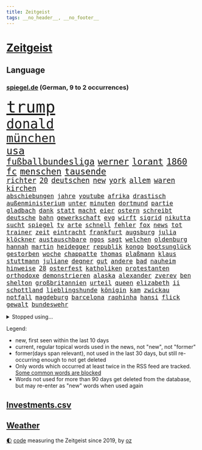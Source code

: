 ```yaml
---
title: Zeitgeist
tags: __no_header__, __no_footer__
---
```


# [Zeitgeist](https://oliz.io/zeitgeist/)

## Language

<h3><a href="https://www.spiegel.de" target="_blank">spiegel.de</a> (German, 9 to 2 occurrences)</h3>
<p style="font-family:monospace">
<span style="font-size:32pt"><a href="news_links.html#trump" class="current">trump</a></span>
<br>
<span style="font-size:26pt"><a href="news_links.html#donald" class="current">donald</a></span>
<br>
<span style="font-size:23pt"><a href="news_links.html#münchen" class="current">münchen</a></span>
<br>
<span style="font-size:20pt"><a href="news_links.html#usa" class="current">usa</a></span>
<br>
<span style="font-size:17pt"><a href="news_links.html#fußballbundesliga" class="current">fußballbundesliga</a></span>
<span style="font-size:17pt"><a href="news_links.html#werner" class="current">werner</a></span>
<span style="font-size:17pt"><a href="news_links.html#lorant" class="new">lorant</a></span>
<span style="font-size:17pt"><a href="news_links.html#1860" class="current">1860</a></span>
<span style="font-size:17pt"><a href="news_links.html#fc" class="current">fc</a></span>
<span style="font-size:17pt"><a href="news_links.html#menschen" class="current">menschen</a></span>
<span style="font-size:17pt"><a href="news_links.html#tausende" class="current">tausende</a></span>
<br>
<span style="font-size:14pt"><a href="news_links.html#richter" class="current">richter</a></span>
<span style="font-size:14pt"><a href="news_links.html#20" class="current">20</a></span>
<span style="font-size:14pt"><a href="news_links.html#deutschen" class="current">deutschen</a></span>
<span style="font-size:14pt"><a href="news_links.html#new" class="current">new</a></span>
<span style="font-size:14pt"><a href="news_links.html#york" class="current">york</a></span>
<span style="font-size:14pt"><a href="news_links.html#allem" class="current">allem</a></span>
<span style="font-size:14pt"><a href="news_links.html#waren" class="current">waren</a></span>
<span style="font-size:14pt"><a href="news_links.html#kirchen" class="current">kirchen</a></span>
<br>
<span style="font-size:12pt"><a href="news_links.html#abschiebungen" class="current">abschiebungen</a></span>
<span style="font-size:12pt"><a href="news_links.html#jahre" class="current">jahre</a></span>
<span style="font-size:12pt"><a href="news_links.html#youtube" class="current">youtube</a></span>
<span style="font-size:12pt"><a href="news_links.html#afrika" class="current">afrika</a></span>
<span style="font-size:12pt"><a href="news_links.html#drastisch" class="current">drastisch</a></span>
<span style="font-size:12pt"><a href="news_links.html#außenministerium" class="new">außenministerium</a></span>
<span style="font-size:12pt"><a href="news_links.html#unter" class="current">unter</a></span>
<span style="font-size:12pt"><a href="news_links.html#minuten" class="current">minuten</a></span>
<span style="font-size:12pt"><a href="news_links.html#dortmund" class="current">dortmund</a></span>
<span style="font-size:12pt"><a href="news_links.html#partie" class="current">partie</a></span>
<span style="font-size:12pt"><a href="news_links.html#gladbach" class="new">gladbach</a></span>
<span style="font-size:12pt"><a href="news_links.html#dank" class="current">dank</a></span>
<span style="font-size:12pt"><a href="news_links.html#statt" class="current">statt</a></span>
<span style="font-size:12pt"><a href="news_links.html#macht" class="current">macht</a></span>
<span style="font-size:12pt"><a href="news_links.html#eier" class="current">eier</a></span>
<span style="font-size:12pt"><a href="news_links.html#ostern" class="current">ostern</a></span>
<span style="font-size:12pt"><a href="news_links.html#schreibt" class="current">schreibt</a></span>
<span style="font-size:12pt"><a href="news_links.html#deutsche" class="current">deutsche</a></span>
<span style="font-size:12pt"><a href="news_links.html#bahn" class="current">bahn</a></span>
<span style="font-size:12pt"><a href="news_links.html#gewerkschaft" class="current">gewerkschaft</a></span>
<span style="font-size:12pt"><a href="news_links.html#evg" class="current">evg</a></span>
<span style="font-size:12pt"><a href="news_links.html#wirft" class="current">wirft</a></span>
<span style="font-size:12pt"><a href="news_links.html#sigrid" class="new">sigrid</a></span>
<span style="font-size:12pt"><a href="news_links.html#nikutta" class="new">nikutta</a></span>
<span style="font-size:12pt"><a href="news_links.html#sucht" class="current">sucht</a></span>
<span style="font-size:12pt"><a href="news_links.html#spiegel" class="current">spiegel</a></span>
<span style="font-size:12pt"><a href="news_links.html#tv" class="current">tv</a></span>
<span style="font-size:12pt"><a href="news_links.html#arte" class="current">arte</a></span>
<span style="font-size:12pt"><a href="news_links.html#schnell" class="current">schnell</a></span>
<span style="font-size:12pt"><a href="news_links.html#fehler" class="current">fehler</a></span>
<span style="font-size:12pt"><a href="news_links.html#fox" class="current">fox</a></span>
<span style="font-size:12pt"><a href="news_links.html#news" class="current">news</a></span>
<span style="font-size:12pt"><a href="news_links.html#tot" class="current">tot</a></span>
<span style="font-size:12pt"><a href="news_links.html#trainer" class="current">trainer</a></span>
<span style="font-size:12pt"><a href="news_links.html#zeit" class="current">zeit</a></span>
<span style="font-size:12pt"><a href="news_links.html#eintracht" class="current">eintracht</a></span>
<span style="font-size:12pt"><a href="news_links.html#frankfurt" class="current">frankfurt</a></span>
<span style="font-size:12pt"><a href="news_links.html#augsburg" class="current">augsburg</a></span>
<span style="font-size:12pt"><a href="news_links.html#julia" class="current">julia</a></span>
<span style="font-size:12pt"><a href="news_links.html#klöckner" class="current">klöckner</a></span>
<span style="font-size:12pt"><a href="news_links.html#austauschbare" class="new">austauschbare</a></span>
<span style="font-size:12pt"><a href="news_links.html#ngos" class="current">ngos</a></span>
<span style="font-size:12pt"><a href="news_links.html#sagt" class="current">sagt</a></span>
<span style="font-size:12pt"><a href="news_links.html#welchen" class="current">welchen</a></span>
<span style="font-size:12pt"><a href="news_links.html#oldenburg" class="new">oldenburg</a></span>
<span style="font-size:12pt"><a href="news_links.html#hannah" class="current">hannah</a></span>
<span style="font-size:12pt"><a href="news_links.html#martin" class="current">martin</a></span>
<span style="font-size:12pt"><a href="news_links.html#heidegger" class="new">heidegger</a></span>
<span style="font-size:12pt"><a href="news_links.html#republik" class="current">republik</a></span>
<span style="font-size:12pt"><a href="news_links.html#kongo" class="current">kongo</a></span>
<span style="font-size:12pt"><a href="news_links.html#bootsunglück" class="new">bootsunglück</a></span>
<span style="font-size:12pt"><a href="news_links.html#gestorben" class="current">gestorben</a></span>
<span style="font-size:12pt"><a href="news_links.html#woche" class="current">woche</a></span>
<span style="font-size:12pt"><a href="news_links.html#chappatte" class="current">chappatte</a></span>
<span style="font-size:12pt"><a href="news_links.html#thomas" class="current">thomas</a></span>
<span style="font-size:12pt"><a href="news_links.html#plaßmann" class="current">plaßmann</a></span>
<span style="font-size:12pt"><a href="news_links.html#klaus" class="current">klaus</a></span>
<span style="font-size:12pt"><a href="news_links.html#stuttmann" class="current">stuttmann</a></span>
<span style="font-size:12pt"><a href="news_links.html#juliane" class="current">juliane</a></span>
<span style="font-size:12pt"><a href="news_links.html#degner" class="new">degner</a></span>
<span style="font-size:12pt"><a href="news_links.html#gut" class="current">gut</a></span>
<span style="font-size:12pt"><a href="news_links.html#andere" class="current">andere</a></span>
<span style="font-size:12pt"><a href="news_links.html#bad" class="current">bad</a></span>
<span style="font-size:12pt"><a href="news_links.html#nauheim" class="new">nauheim</a></span>
<span style="font-size:12pt"><a href="news_links.html#hinweise" class="current">hinweise</a></span>
<span style="font-size:12pt"><a href="news_links.html#28" class="current">28</a></span>
<span style="font-size:12pt"><a href="news_links.html#osterfest" class="new">osterfest</a></span>
<span style="font-size:12pt"><a href="news_links.html#katholiken" class="new">katholiken</a></span>
<span style="font-size:12pt"><a href="news_links.html#protestanten" class="new">protestanten</a></span>
<span style="font-size:12pt"><a href="news_links.html#orthodoxe" class="new">orthodoxe</a></span>
<span style="font-size:12pt"><a href="news_links.html#demonstrieren" class="current">demonstrieren</a></span>
<span style="font-size:12pt"><a href="news_links.html#alaska" class="current">alaska</a></span>
<span style="font-size:12pt"><a href="news_links.html#alexander" class="current">alexander</a></span>
<span style="font-size:12pt"><a href="news_links.html#zverev" class="current">zverev</a></span>
<span style="font-size:12pt"><a href="news_links.html#ben" class="current">ben</a></span>
<span style="font-size:12pt"><a href="news_links.html#shelton" class="new">shelton</a></span>
<span style="font-size:12pt"><a href="news_links.html#großbritannien" class="current">großbritannien</a></span>
<span style="font-size:12pt"><a href="news_links.html#urteil" class="current">urteil</a></span>
<span style="font-size:12pt"><a href="news_links.html#queen" class="current">queen</a></span>
<span style="font-size:12pt"><a href="news_links.html#elizabeth" class="new">elizabeth</a></span>
<span style="font-size:12pt"><a href="news_links.html#ii" class="current">ii</a></span>
<span style="font-size:12pt"><a href="news_links.html#schottland" class="current">schottland</a></span>
<span style="font-size:12pt"><a href="news_links.html#lieblingshunde" class="new">lieblingshunde</a></span>
<span style="font-size:12pt"><a href="news_links.html#königin" class="current">königin</a></span>
<span style="font-size:12pt"><a href="news_links.html#kam" class="current">kam</a></span>
<span style="font-size:12pt"><a href="news_links.html#zwickau" class="current">zwickau</a></span>
<span style="font-size:12pt"><a href="news_links.html#notfall" class="current">notfall</a></span>
<span style="font-size:12pt"><a href="news_links.html#magdeburg" class="current">magdeburg</a></span>
<span style="font-size:12pt"><a href="news_links.html#barcelona" class="current">barcelona</a></span>
<span style="font-size:12pt"><a href="news_links.html#raphinha" class="new">raphinha</a></span>
<span style="font-size:12pt"><a href="news_links.html#hansi" class="current">hansi</a></span>
<span style="font-size:12pt"><a href="news_links.html#flick" class="current">flick</a></span>
<span style="font-size:12pt"><a href="news_links.html#gewalt" class="current">gewalt</a></span>
<span style="font-size:12pt"><a href="news_links.html#bundeswehr" class="current">bundeswehr</a></span>
</p>
<details>
<summary>Stopped using...</summary>
<p class="former" style="font-size:12pt">
geliefert(1640) sicherheitskräfte(1640) vergeblich(1640) polen(1639) verfassungsschutz(1639) 2020(1638) aufmerksamkeit(1638) joachim(1638) seitdem(1638) september(1638) 2021(1637) 5(1637) arbeitsplatz(1637) konservativen(1637) sinken(1637) volkswagen(1637) zeugen(1637) 35(1636) angela(1636) geworfen(1636) merkel(1636) polens(1636) verschiebt(1636) angeblichen(1635) folgte(1635) getan(1635) umstrittenen(1635) verpflichtet(1635) west(1635) öffnen(1635) täglich(1634) halle(1633) wettbewerb(1633) bekanntesten(1632) beteiligten(1632) daher(1632) erinnerungen(1632) finanziell(1632) super(1632) verbietet(1632) beginnen(1631) beschwerden(1631) fielen(1631) militärs(1631) miteinander(1631) signal(1631) verbindung(1631) eingestellt(1630) fußballprofi(1630) mengen(1630) strengere(1630) unbekannten(1630) wiederholt(1630) 31(1629) august(1629) nahmen(1629) distanziert(1628) hinterher(1628) hoher(1628) niederlande(1628) coach(1627) senkt(1627) wähler(1627) athleten(1626) irak(1626) kanzleramt(1626) kim(1626) wohnhaus(1626) lkw(1625) juristisch(1624) rassistischen(1624) tokio(1624) endgültig(1623) frachter(1623) langfristig(1623) woher(1623) klimapolitik(1622) brite(1621) mittlerweile(1621) 2030(1619) brutal(1619) porsche(1619) genauso(1618) beschlagnahmt(1617) rechtzeitig(1617) treiben(1616) weckt(1616) überholt(1616) aufgetaucht(1615) einschränkungen(1615) gekauft(1615) verantwortung(1614) holocaust(1613) steffen(1611) profis(1609) syrer(1607) wem(1605) vorwürfen(1604) holte(1603) olympia(1601) herausforderung(1599) besteht(1597) foto(1589) gehabt(1589) teuren(1579) aktionen(1567) schiffe(1555) carlos(1495) gebeten(1456) rumänien(1451) werte(1440) finanziert(1437) durchbruch(1410) 120(1337) konzerns(1334) befürwortet(1327) gemeinschaft(1300) nfl(1285) inklusive(1250) schülerin(1239) rande(1232) tradition(1220) invasion(1219) zufall(1209) geheimdienst(1198) gefechte(1182) beschäftigen(1176) herausgefunden(1157) positiven(1154) gelöst(1127) terror(1127) kriegsverbrechen(1111) microsoft(1109) bewusst(1108) besetzten(1103) wiederaufbau(1098) regieren(1065) verhängnis(1062) suchte(1049) grünenpolitikerin(1046) bedarf(1036) schwächen(1034) angehörigen(1013) neustart(1013) fahrgäste(1012) newsletter(1010) kampagne(1009) entfernen(1000) geste(1000) rettungsaktion(999) gehirn(975) wagner(973) führten(970) peru(957) 05(954) nackt(945) luftangriffe(888) spion(874) einstige(866) ig(866) metall(866) 47(849) kieler(835) praxis(829) gegründet(828) alcaraz(803) technologie(800) liebt(794) schweres(783) 150000(779) panik(779) uefa(777) karin(773) uhren(773) lieferte(770) rivalen(767) angenommen(755) handelte(749) miami(743) asylpolitik(736) ost(712) arbeiter(707) zoll(693) ereignis(687) schlagabtausch(685) partien(673) mahnen(672) herkunft(659) verriet(656) drückt(642) essener(636) vertrauter(633) pass(630) erderwärmung(628) staus(623) service(619) nördlich(617) netanyahus(610) folter(609) betriebe(603) unerwartet(602) knie(594) kandidiert(592) trendwende(592) dauerte(588) hisbollah(587) ärgert(583) schwachen(579) reformiert(572) besserung(570) miliz(568) aserbaidschan(559) verspottet(559) königshaus(552) raumstation(548) medizinische(542) lahmgelegt(541) unternehmens(536) stimmte(535) nominierung(533) geiseln(529) mancherorts(526) wagt(525) geräumt(522) kilo(514) kanzlerkandidat(505) beschuldigte(502) bettina(502) geiselnahme(496) kündigungen(491) ließe(491) ausgleich(480) po(474) größe(467) grundgesetz(466) gezahlt(465) gerungen(464) giftige(463) eilantrag(455) provokation(455) normalerweise(453) begegnen(452) brandenburgischen(452) ordentlich(450) dahintersteckt(449) linien(448) besonderes(445) anthony(444) firmenchef(441) hype(437) japaner(434) verbündete(432) kindheit(430) dreharbeiten(425) kontroversen(424) nackte(424) plänen(416) wald(415) angeordnet(414) zurückziehen(414) polizeibeamte(409) auslieferung(405) zentimeter(403) rechtslage(399) regimes(398) sabine(398) jenseits(396) mitmachen(395) planung(395) potter(393) schülerinnen(392) angewiesen(391) usmedien(390) verdachts(385) kitas(384) schnellste(379) internen(377) geschoben(370) studien(367) bedingung(365) vorschriften(365) bewerbung(364) fangen(361) mögliches(359) schlimmsten(359) türen(357) ostküste(352) straßenbahn(351) häufen(350) relativ(350) ablauf(344) autobranche(343) parteispitze(340) systematisch(340) norwegische(339) klug(337) stephen(335) kryptowährung(334) kontrollen(333) verdachtsfall(325) reiz(324) vogelgrippe(323) kugeln(320) verbrenneraus(319) lebenserwartung(317) gemessen(313) einzig(311) entsprechend(311) entwirft(308) mächtig(302) demi(301) geschehnissen(301) shitstorm(299) verwüstet(298) gewaltsamen(296) /(293) beschweren(293) stationen(293) ausgebuht(292) neuestes(292) axel(287) co₂ausstoß(286) gelitten(285) hubert(283) einzelhandel(282) grüner(282) naomi(282) moderierte(280) erfinden(278) vorsichtig(278) wachsende(278) königliche(277) zulassung(276) fabian(275) gekämpft(275) autounfall(273) besseren(273) beschert(269) immobilienkrise(268) usmilitär(268) strenge(267) verfehlt(267) ertrunken(266) lothar(266) weltgesundheitsorganisation(265) angekündigte(264) oberfläche(264) inlandsgeheimdienst(262) zweijähriger(262) america(260) vorgeschlagen(260) kater(257) dämpfer(256) geschah(252) 83(251) knüpfen(249) verzweifelt(248) anrichten(247) a1(246) routinen(246) telefoniert(244) dir(243) drohenden(243) lächerlich(243) coronavirus(241) autokraten(234) schadstoffe(234) staatsoberhaupt(232) reformieren(230) ludwig(228) abbau(226) japans(226) impfgegner(224) kapital(224) charts(223) filialen(222) norwegischen(222) standard(221) tagesordnung(221) abschuss(220) kanal(220) kuba(220) prangern(219) verbannt(218) allgemeine(217) ausgetauscht(217) entertainer(217) unterbringung(216) gerammt(215) gebiets(212) einzusetzen(211) bauarbeiten(210) dienstagmorgen(210) schwedischen(210) gescheiterte(209) bezeichnen(207) krebserkrankung(207) umsätze(207) celle(206) heidi(206) rechtswidrig(205) verrückte(205) versorgen(205) ausweitung(204) pakistanischen(204) baku(203) eingestuft(203) revision(203) rodrigo(203) bewirbt(201) einzelnen(201) missgeschick(200) cavallo(197) hugo(197) trudeau(197) 2500(196) abgeschlagen(196) podcasts(196) recherchen(196) festgehalten(194) kleinkinder(194) koalieren(194) verfassung(194) quarterback(193) wesentlich(193) weshalb(193) gewagt(191) ausgehen(189) kansas(189) verdiente(188) härteren(187) australischen(186) beschossen(186) bka(186) eindämmen(186) freundlich(186) wiedereröffnung(186) aston(185) silke(185) unosicherheitsrat(185) einziehen(183) milde(182) günstigere(180) mutterschaft(180) vögel(180) neymar(179) ursprung(179) adhs(178) artenvielfalt(177) finnische(177) springer(177) geladen(176) laufenden(176) feierlich(175) augenarzt(174) sinkende(174) hilflos(173) guterres(172) reichten(172) stellungen(172) unogeneralsekretär(172) südlich(170) eva(169) chip(168) militärhilfen(167) bewirken(166) fünfprozenthürde(165) zusammenarbeiten(165) getrennt(164) hiobsbotschaft(164) einstellung(162) gesteigert(162) dubaischokolade(161) eddie(161) führungskräfte(161) pink(161) tanken(161) amtsantritt(160) klassenzimmer(160) schweigeminute(160) bob(158) volksbühne(158) akkuschrauber(157) beschuldigten(157) erkrankten(157) rekordhoch(157) schokolade(156) uhaft(156) auszüge(155) elfjähriges(155) humanitärer(155) gemeinsamer(154) rekordniveau(154) stopp(154) ernüchternd(153) schlappe(153) demonstrativ(149) 72(148) kliniken(148) fsv(147) fußballliga(147) kompakt(147) talfahrt(147) tonnenweise(147) bedrohungen(146) erwachsen(146) islamischer(146) louisiana(146) personalien(146) tankstelle(146) zünden(145) wärmepumpen(144) einwanderung(143) mexico(143) staatsverschuldung(143) blatt(142) chalamet(142) hingerichtet(142) lucas(142) schmuck(142) schulzeit(142) timothée(142) ähneln(142) aiwanger(141) bewunderung(141) ginge(140) abgestimmt(139) cduabgeordneter(139) warnstreiks(139) bundesbank(138) ungebremst(138) komikerin(137) effizient(136) systematischen(136) ausgaben(135) greenpeace(135) nordsyrien(135) provokanten(135) verurteilen(135) young(135) meines(134) brandanschlag(133) diebin(133) formuliert(133) pokémon(133) wehtun(133) ökonomische(133) grimes(132) heinrich(132) scharfer(132) potenziellen(130) ausbilden(129) borowski(129) kurioses(129) angemeldet(128) telefonat(128) belasten(127) geplündert(127) stützpunkt(127) weisheit(127) abkehr(126) antritt(125) beton(125) ferne(125) verheerende(125) begehrt(124) euregierungschefs(124) syrischen(124) uhrzeit(124) wiese(124) heimatorte(123) übergeben(123) arbeitsgericht(122) drohung(122) aserbaidschans(121) energieinfrastruktur(121) nachtklub(121) realistisch(121) royale(121) wirtschaftsweisen(121) 62(120) baugenehmigungen(120) befragung(120) suspendiert(120) extra(119) gelockert(119) tropfen(119) schlange(118) französin(117) herunter(117) jeans(117) onlyfans(117) wenigstens(117) amtseinführung(116) verordnet(116) sparer(115) aufzugeben(114) bildzeitung(114) heidelberger(114) liter(114) medizinstudium(114) nordische(114) noten(114) traurig(114) vereinigte(114) marius(113) rachel(113) stuhl(113) veränderten(113) ernsthaft(112) machthabern(112) abgewählt(111) besonderer(111) führungsstil(111) verankert(111) ältestes(111) überführen(111) wgzimmer(110) drogenkartelle(109) grüßen(109) schiffsunglück(109) tränengas(109) vorläufig(109) ärmer(109) hagen(108) ratschläge(108) rockband(108) währung(108) aufbruchstimmung(107) befeuern(107) produktiver(107) spielraum(107) würdig(107) sage(106) zurückgegeben(106) brutaler(105) oberbayern(105) prinzen(105) bali(104) messenger(104) 2034(103) strich(103) weigern(103) radikaler(102) zeitdruck(102) anfänger(101) anführerin(101) anhand(101) blind(101) begnadigung(100) chips(100) fahrverbot(100) francesco(100) standards(100) verursachten(100) verbalen(99) wiederum(99) georgischen(98) nominierungen(98) venezolanische(98) vorschlagen(98) freigelassen(97) haftanstalt(97) umsonst(97) weite(97) erbeutet(96) reagiere(96) bulgarien(95) footballstar(95) geldanlage(94) kontrollierte(94) aktive(93) begab(93) boni(93) monika(93) sexszenen(93) ezb(92) fsb(92) ökostrom(92) butch(91) eingekauft(91) glaubens(91) kichatbot(91) nördlichen(91) stilllegen(91) suni(91) wilmore(91) zutaten(91) altersdiskriminierung(90) enthalten(90) gegebenenfalls(90) großfamilie(90) pfarrer(90) varta(90) verbreiteten(90) vergiftet(90) kapitulation(89) minijobber(89) oppositionellen(89) erfüllten(88) geschenken(88) anstellt(87) dringendem(87) freud(87) gründet(87) beigetragen(86) santa(86) 2045(85) erdtrabant(85) hollywoodregisseur(85) schnitzer(85) verschlossene(85) isanführer(84) odyssee(84) pelicots(84) bewertung(83) gegenmittel(83) lawinenunglück(83) regelungen(83) schulter(83) techbosse(83) verrücktesten(83) veto(83) bewaffneten(82) flasche(82) panamakanals(82) research(82) whiskey(82) börsennotierung(81) madrider(81) orbit(81) panama(81) setze(81) skandale(81) spitzenturnerin(81) tanker(81) usschauspielerin(81) votiert(81) zusammenschluss(81) baubranche(80) baustellen(80) bui(80) gewöhnen(80) limit(80) suchaktion(80) traditioneller(80) ziviler(80) 77(79) air(79) currywurst(79) enteignet(79) ernte(79) lehrern(79) versöhnlich(79) 41jährige(78) adhanom(78) bewegte(78) frost(78) geborene(78) ghebreyesus(78) handygames(78) hintergründen(78) somalia(78) stoff(78) tedros(78) unsinn(78) whochef(78) übungen(78) benennt(77) himmler(77) massiver(77) simbabwe(77) spektakuläre(77) sschef(77) stromkosten(77) unomitarbeiter(77) verwandelten(77) anfangen(76) drogenkonsum(76) handschlag(76) träge(76) vorbeigeflogen(76) 6000(75) darm(75) homosexualität(75) uran(75) verschulden(75) abgenickt(74) karibikinsel(74) radprofi(74) regierte(74) schlimmen(74) teddy(74) vollständige(74) amtlich(73) gedenkort(73) melbourne(73) micheil(73) petitionen(73) scheine(73) zufälle(73) dinosauriern(72) oblast(72) starlink(72) beteuern(71) gesetzentwurf(71) hannawald(71) spanischer(71) architekten(70) aufgegebene(70) besetztes(70) elitesoldat(70) klimaneutral(70) mithalten(70) stellvertreter(70) viererbob(70) anhaltspunkte(69) doris(69) entkommt(69) ergreift(69) funktionierte(69) taxi(69) versorger(69) verweigern(69) auslandsnachrichtendienst(68) beamtenstatus(68) fernzug(68) monatelang(68) weltraumschrott(68) zeugin(68) elbtunnel(67) neubeginn(67) regionalen(67) rentenversicherung(67) schiffen(67) vereinbar(67) w(67) überfielen(67) chile(66) erneuerung(66) freikommen(66) gleitbomben(66) milberg(66) narzissmus(66) prokrastination(66) ähnlichkeit(66) beauftragt(65) norwegischer(65) schimpfte(65) verpflegung(65) verzweifelten(65) winzerinnen(65) ausgabe(64) dm(64) unterlagen(64) vorstellungsgespräch(64) abgekommen(63) chilenischen(63) feierabendverkehr(63) kuriosesten(63) mentale(63) moral(63) tausender(63) zugreifen(63) doppelstaatlern(62) militärausgaben(62) tenniswelt(62) ungültig(62) abtrünnige(61) drogensüchtige(61) herkunftsland(61) inne(61) känguru(61) pakistanische(61) trumpanhänger(61) turbulentes(61) aufbau(60) bequem(60) brennen(60) klausur(60) plaudert(60) radikalisiert(60) widersacher(60) belgrad(59) egoismus(59) geflogen(59) getränk(59) jobangebot(59) andrej(58) berlinmitte(58) neymars(58) kooperationen(57) verkraften(57) wirtschaftsstandort(57) bevorstehenden(56) fossile(56) kugelbomben(56) lidl(56) meb(56) notenbank(56) orange(56) schneidet(56) weile(56) aussortiert(55) innovativ(55) norwegens(55) strömte(55) vwbulli(55) 155(54) anfrage(54) autokauf(54) bismarcks(54) gewissen(54) 89(53) aggression(53) durchsetzung(53) einbrecher(53) steckte(52) tipp(52) boom(51) boykottiert(51) eingeschätzt(51) goebbels(51) rennkalender(51) sortieren(51) 299(50) clemens(50) niedergeschlagen(50) 60jährige(49) chefredakteur(49) duelle(49) ioc(49) bundestagsdebatte(48) fußballbundestrainer(48) gespendet(48) löschte(48) spender(48) vorgesehene(48) imamoğlu(47) millionenspende(47) palästinaflagge(47) riesiges(47) saale(47) umsiedlung(47) burkina(46) erzwingen(46) faso(46) reif(46) untergebracht(46) videoassistent(46) zähnen(46) 0(45) befreite(45) empfohlenen(45) problems(45) videobeweis(45) warnstreik(44) aufpassen(43) bismarck(43) bundestagsverwaltung(43) erfanden(43) erwischte(43) fleck(43) terminal(43) vaterschaft(43) befund(42) fußballstar(42) tägliche(42) verschärfte(42) werders(42) deine(41) euzölle(41) plastikteilchen(41) klum(40) langfristigen(40) lotti(40) chaotisch(39) fahrlehrer(39) guantanamo(39) operierte(39) rückreise(39) ungleiche(39) #metoo(38) 235(38) bdi(38) festland(38) rassismuserfahrungen(38) santos(38) vermeintlich(38) windkraftanlagen(38) cruises(37) grenzregion(37) kettensäge(37) mitbekommen(37) mitnehmen(37) unverhältnismäßig(37) ärzten(37) aufrechterhalten(36) bestechung(36) frösche(36) lanka(36) pflegen(36) rechtfertigt(36) skiwm(36) sri(36) anpfiff(35) auffahrunfall(35) brötchen(35) fundament(35) investors(35) showgeschäft(35) strikt(35) stromnetz(35) entzweit(34) hotelzimmer(34) staatsapparat(34) verholfen(34) waldimir(34) watch(34) wetterwechsel(34) ablegen(33) bodentruppen(33) jugendklub(33) karneval(33) moderner(33) sarscov2(33) ukraineverhandlungen(33) unsummen(33) verübt(33) brandner(32) gerichtsprozess(32) grundgesetzes(32) human(32) mitteln(32) nachlass(32) rights(32) schreckens(32) bierchen(31) shows(31) zuschauern(31) albanese(30) fahrerflucht(30) grandios(30) haushaltsdefizit(30) unfreiwillig(30) wählern(30) fraktionsvorsitzende(29) kantine(29) marschiert(29) onlinehändler(29) pflegern(29) religiöse(29) 26jährigen(28) feinstaub(28) aufgegangen(27) decke(27) ermittlungsbehörde(27) härtesten(27) tagebau(27) unvorstellbar(27) usbehörden(27) wohnraum(27) bswpolitiker(26) buchautor(26) filmgeschäft(26) fuest(26) geldstrafen(26) hirte(26) karrierecoach(26) populäre(26) bildschirm(25) doppelte(25) großzügig(25) henning(25) koala(25) anstehen(24) banner(24) erben(24) haare(24) offenlegung(24) preisgekrönte(24) reformierte(24) schlucken(24) ukraines(24) expartnerin(23) konzentriert(23) berichterstattung(22) energiekonzern(22) flüssigkeit(22) glaubenssätzen(22) migrationsfragen(22) schreitet(22) stapeln(22) traumziel(22) a9(21) berechnungen(21) fe(21) hackman(21) selbstverständnis(21) voraussicht(21) besorgen(20) cent(20) gebunden(20) kulturzentrum(20) mesut(20) saturn(20) sondervermögen(20) spe(20) temperatur(20) traten(20) unvergessen(20) winzer(20) zunichtegemacht(20) özil(20) arakawa(19) betsy(19) reißen(19) vodafone(19) abtreten(18) bestrebungen(18) connecticut(18) kollisionen(18) o'brien(18) rasche(18) schutzsuchende(18) beantworten(17) erfolgsrezept(17) ukrainern(17) billige(16) drauf(16) rage(16) roberts(16) schwuler(16) alleinherrscher(15) kollidieren(15) kubikmeter(15) parkinson(15) rundumschlag(15) trondheim(15) unweit(15) verlass(15) beendigung(14) gegenstände(14) oberursel(14) pkk(14) pkkgründer(14) rekordgewinn(14) scham(14) schwarzrotes(14) toronto(14) öcalan(14) berry(13) hörnchen(13) klatschpresse(13) nationaler(13) riesen(13) sachbearbeiterin(13) tennissport(13) entertainment(12) geglaubt(12) getäuscht(12) schuf(12) schuldenprogramm(12) usverwaltung(12) verlobten(12) eishockey(11) erzeugen(11) führenden(11) gigantisches(11) installiert(11) motorräder(11) pipeline(11) sahelzone(11) schriftsteller(11) sondierung(11) sondierungen(11) staatsräson(11) teclebrhan(11)
</p>
</details>
<p>Legend:
<ul>
<li><span class="new">new</span>, first seen within the last 10 days</li>
<li><span class="current">current</span>, regular topical words used in the news, not "new", not "former"</li>
<li><span class="former">former(days span relevant)</span>, not used in the last 30 days, but still re-occurring enough to not get deleted</li>
<li>Only words which occurred at least twice in the RSS feed are tracked. <a href="language/filters.py">Some common words are blocked</a></li>
<li>Words not used for more than 90 days get deleted from the database, but may re-enter as "new" words when used again</li>
</ul>
</p>

## [Investments](investments.html)[.csv](investments.csv)

## [Weather](weather.html)

<footer>
<a href="javascript:toggleTheme()" class="nav">🌓</a>
<a href="https://github.com/ooz/zeitgeist">code</a> measuring the Zeitgeist since 2019, by <a href="https://oliz.io">oz</a>
</footer>
